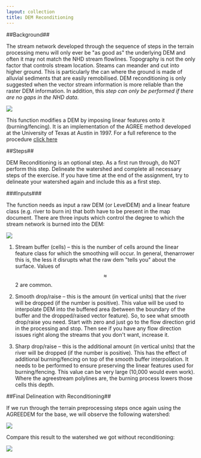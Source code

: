 ```yaml
---
layout: collection
title: DEM Reconditioning
---
```


##Background##

The stream network developed through the sequence of steps in the terrain processing menu will only ever be "as good as" the underlying DEM and often it may not match the NHD stream flowlines. Topography is not the only factor that controls stream location. Steams can meander and cut into higher ground. This is particularly the can where the ground is made of alluvial sediments that are easily remobilised. DEM reconditioning is only suggested when the vector stream information is more reliable than the raster DEM information. In addition, this *step can only be performed if there are no gaps in the NHD data*.

<a href="{{ site.url }}/pictures/DEMReconditioning.png"><img src="{{ site.url }}/pictures/DEMReconditioning.png"></a>

This function modifies a DEM by imposing linear features onto it (burning/fencing). It is an 
implementation of the AGREE method developed at the University of Texas at Austin in 1997. For a 
full reference to the procedure [click here](http://www.ce.utexas.edu/prof/maidment/GISHYDRO/ferdi/research/agree/agree.html)

##Steps##

DEM Reconditioning is an optional step.  As a first run through, do NOT perform this step.  Delineate the watershed and complete all necessary steps of the exercise.  If you have time at the end of the assignment, try to delineate your watershed again and include this as a first step.  

###Inputs###

The function needs as input a raw DEM (or LevelDEM) and a linear feature class (e.g. river to burn in) 
that both have to be present in the map document. There are three inputs which control the degree to which the stream network is burned into the DEM:

<a href="{{ site.url }}/pictures/DEMReconditioning2.png"><img src="{{ site.url }}/pictures/DEMReconditioning2.png"></a>


1. Stream buffer (cells) – this is the number of cells around the linear feature class for which the smoothing will occur. In general, thenarrower this is, the less it disrupts what the raw dem "tells you" about the surface. Values of $$\approx$$ 2 are common.

2. Smooth drop/raise – this is the amount (in vertical units) that the river will be dropped (if the number is positive). This value will be used to interpolate DEM into the buffered area (between the boundary of the buffer and the dropped/raised vector feature). 
So, to see what smooth drop/raise you need. Start with zero and just go to the flow direction grid in the processing and stop. Then see if you have any flow direction issues right along the streams that you don't want, increase it.

3. Sharp drop/raise – this is the additional amount (in vertical units) that the river will be dropped (if the number is positive). This has the effect of additional burning/fencing on top of the smooth buffer interpolation. It needs to be performed to ensure preserving the linear features used for burning/fencing.
This value can be very large (10,000 would even work). Where the agreestream polylines are, the burning process lowers those cells this depth.

##Final Delineation with Reconditioning##

If we run through the terrain preprocessing steps once again using the AGREEDEM for the base, we will observe the following watershed:

<a href="{{ site.url }}/pictures/Reconditioned2.png"><img src="{{ site.url }}/pictures/Reconditioned2.png"></a>

Compare this result to the watershed we got without reconditioning:

<a href="{{ site.url }}/pictures/Reconditioned3.png"><img src="{{ site.url }}/pictures/Reconditioned3.png"></a>
